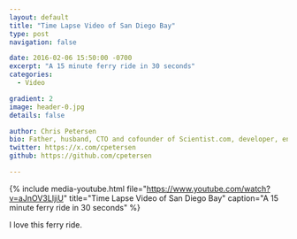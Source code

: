 ```yaml
---
layout: default
title: "Time Lapse Video of San Diego Bay"
type: post
navigation: false

date: 2016-02-06 15:50:00 -0700
excerpt: "A 15 minute ferry ride in 30 seconds"
categories:
  - Video

gradient: 2
image: header-0.jpg
details: false

author: Chris Petersen
bio: Father, husband, CTO and cofounder of Scientist.com, developer, entrepreneur and technologist.
twitter: https://x.com/cpetersen
github: https://github.com/cpetersen

---
```


{% include media-youtube.html file="https://www.youtube.com/watch?v=aJnOV3LIjiU" title="Time Lapse Video of San Diego Bay" caption="A 15 minute ferry ride in 30 seconds" %}

I love this ferry ride.
